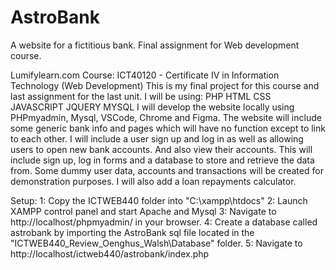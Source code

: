 # AstroBank

A website for a fictitious bank. Final assignment for Web development course.

Lumifylearn.com Course: ICT40120 - Certificate IV in Information Technology (Web Development)
This is my final project for this course and last assignment for the last unit.
I will be using:
PHP
HTML
CSS
JAVASCRIPT
JQUERY
MYSQL
I will develop the website locally using PHPmyadmin, Mysql, VSCode, Chrome and Figma.
The website will include some generic bank info and pages which will have no function except to link to each other.
I will include a user sign up and log in as well as allowing users to open new bank accounts. And also view their accounts.
This will include sign up, log in forms and a database to store and retrieve the data from.
Some dummy user data, accounts and transactions will be created for demonstration purposes.
I will also add a loan repayments calculator.

Setup:
1: Copy the ICTWEB440 folder into "C:\xampp\htdocs\"
2: Launch XAMPP control panel and start Apache and Mysql
3: Navigate to http://localhost/phpmyadmin/ in your browser.
4: Create a database called astrobank by importing the AstroBank sql file located in the "ICTWEB440_Review_Oenghus_Walsh\Database\" folder.
5: Navigate to http://localhost/ictweb440/astrobank/index.php
